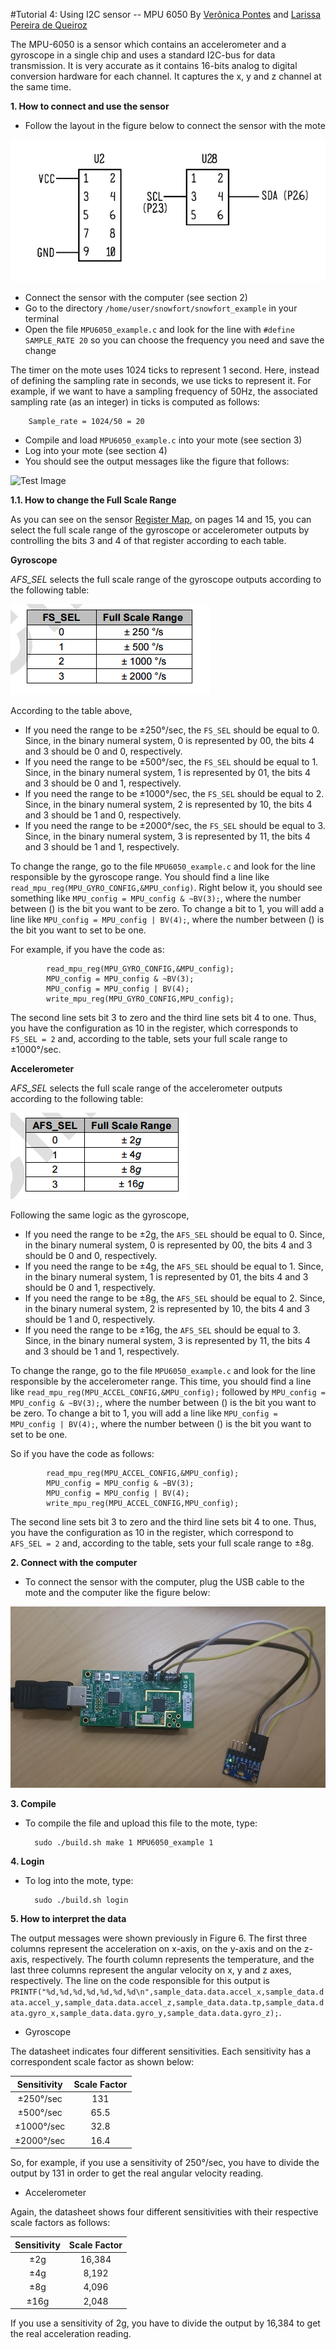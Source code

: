 #Tutorial 4: Using I2C sensor -- MPU 6050
By [Verônica Pontes](veronicayamee@hotmail.com) and [Larissa Pereira de Queiroz](Larissa_pqueiroz@hotmail.com)

The MPU-6050 is a sensor which contains an accelerometer and a gyroscope in a single chip and uses a standard I2C-bus for data transmission. It is very accurate as it contains 16-bits analog to digital conversion hardware for each channel. It captures the x, y and z channel at the same time.

**1. How to connect and use the sensor**

* Follow the layout in the figure below to connect the sensor with the mote

![Test Image](https://raw.githubusercontent.com/VeronicaYamee/GitHub/master/images/layout.jpg)

* Connect the sensor with the computer (see section 2)
* Go to the directory `/home/user/snowfort/snowfort_example` in your terminal
* Open the file `MPU6050_example.c` and look for the line with `#define SAMPLE_RATE 20` so you can choose the frequency you need and save the change

The timer on the mote uses 1024 ticks to represent 1 second. Here, instead of defining the sampling rate in seconds, we use ticks to represent it. For example, if we want to have a sampling frequency of 50Hz, the associated sampling rate (as an integer) in ticks is computed as follows:

		Sample_rate = 1024/50 = 20


* Compile and load `MPU6050_example.c` into your mote (see section 3)
* Log into your mote (see section 4)
* You should see the output messages like the figure that follows:

![Test Image](https://raw.githubusercontent.com/VeronicaYamee/GitHub/master/images/example_output.png)


**1.1. How to change the Full Scale Range**

As you can see on the sensor <a href="http://cdn.sparkfun.com/datasheets/Sensors/Accelerometers/RM-MPU-6000A.pdf">Register Map</a>, on pages 14 and 15, you can select the full scale range of the gyroscope or accelerometer outputs by controlling the bits 3 and 4 of that register according to each table.

**Gyroscope**

_AFS\_SEL_ selects the full scale range of the gyroscope outputs according to the following table:

![Test Image](https://raw.githubusercontent.com/VeronicaYamee/GitHub/master/images/gyrosensitivity.png)

According to the table above,

- If you need the range to be ±250°/sec, the `FS_SEL` should be equal to 0. Since, in the binary numeral system, 0 is represented by 00, the  bits 4 and 3 should be 0 and 0, respectively.
- If you need the range to be ±500°/sec, the `FS_SEL` should be equal to 1. Since, in the binary numeral system, 1 is represented by 01, the  bits 4 and 3 should be 0 and 1, respectively.
- If you need the range to be ±1000°/sec, the `FS_SEL` should be equal to 2. Since, in the binary numeral system, 2 is represented by 10, the  bits 4 and 3 should be 1 and 0, respectively.
- If you need the range to be ±2000°/sec, the `FS_SEL` should be equal to 3. Since, in the binary numeral system, 3 is represented by 11, the  bits 4 and 3 should be 1 and 1, respectively.

To change the range, go to the file `MPU6050_example.c` and look for the line responsible by the gyroscope range. You should find a line like `read_mpu_reg(MPU_GYRO_CONFIG,&MPU_config)`. Right below it, you should see something like `MPU_config = MPU_config & ~BV(3);`, where the number between () is the bit you want to be zero. To change a bit to 1, you will add a line like `MPU_config = MPU_config | BV(4);`, where the number between () is the bit you want to set to be one.

For example, if you have the code as:

			read_mpu_reg(MPU_GYRO_CONFIG,&MPU_config);
			MPU_config = MPU_config & ~BV(3);
			MPU_config = MPU_config | BV(4);
			write_mpu_reg(MPU_GYRO_CONFIG,MPU_config);


The second line sets bit 3 to zero and the third line sets bit 4 to one. Thus, you have the configuration as 10 in the register, which corresponds to `FS_SEL = 2` and, according to the table, sets your full scale range to ±1000°/sec.


**Accelerometer**

_AFS\_SEL_ selects the full scale range of the accelerometer outputs according to the following table:

![Test Image](https://raw.githubusercontent.com/VeronicaYamee/GitHub/master/images/acc_sensitivity.png)

Following the same logic as the gyroscope,

- If you need the range to be  ±2g, the `AFS_SEL` should be equal to 0. Since, in the binary numeral system, 0 is represented by 00, the  bits 4 and 3 should be 0 and 0, respectively.
- If you need the range to be  ±4g, the `AFS_SEL` should be equal to 1. Since, in the binary numeral system, 1 is represented by 01, the  bits 4 and 3 should be 0 and 1, respectively.
- If you need the range to be ±8g, the `AFS_SEL` should be equal to 2. Since, in the binary numeral system, 2 is represented by 10, the  bits 4 and 3 should be 1 and 0, respectively.
- If you need the range to be ±16g, the `AFS_SEL` should be equal to 3. Since, in the binary numeral system, 3 is represented by 11, the  bits 4 and 3 should be 1 and 1, respectively.

To change the range, go to the file `MPU6050_example.c` and look for the line responsible by the accelerometer range. This time, you should find a line like `read_mpu_reg(MPU_ACCEL_CONFIG,&MPU_config);` followed by `MPU_config = MPU_config & ~BV(3);`, where the number between () is the bit you want to be zero. To change a bit to 1, you will add a line like `MPU_config = MPU_config | BV(4);`, where the number between () is the bit you want to set to be one.

So if you have the code as follows:

			read_mpu_reg(MPU_ACCEL_CONFIG,&MPU_config);
			MPU_config = MPU_config & ~BV(3);
			MPU_config = MPU_config | BV(4);
			write_mpu_reg(MPU_ACCEL_CONFIG,MPU_config);


The second line sets bit 3 to zero and the third line sets bit 4 to one. Thus, you have the configuration as 10 in the register, which correspond to `AFS_SEL = 2` and, according to the table, sets your full scale range to ±8g.


**2. Connect with the computer**

* To connect the sensor with the computer, plug the USB cable to the mote and the computer like the figure below:

![Test Image](https://raw.githubusercontent.com/VeronicaYamee/GitHub/master/images/mpu.png)


**3. Compile**

* To compile the file and upload this file to the mote, type:

		sudo ./build.sh make 1 MPU6050_example 1

**4. Login**

* To log into the mote, type:

		sudo ./build.sh login

**5. How to interpret the data**

The output messages were shown previously in Figure 6. The first three columns represent the acceleration on x-axis, on the y-axis and on the z-axis, respectively. The fourth column represents the temperature, and the last three columns represent the angular velocity on x, y and z axes, respectively. The line on the code responsible for this output is `PRINTF("%d,%d,%d,%d,%d,%d,%d\n",sample_data.data.accel_x,sample_data.data.accel_y,sample_data.data.accel_z,sample_data.data.tp,sample_data.data.gyro_x,sample_data.data.gyro_y,sample_data.data.gyro_z);`.


* Gyroscope

The datasheet indicates four different sensitivities. Each sensitivity has a correspondent scale factor as shown below:

|    Sensitivity    | Scale Factor |
|:-----------------:|:------------:|
|     ±250°/sec     |     131      |
|     ±500°/sec     |     65.5     |
|     ±1000°/sec    |     32.8     |
|     ±2000°/sec    |     16.4     |

So, for example, if you use a sensitivity of 250°/sec, you have to divide the output by 131 in order to get the real angular velocity reading.


* Accelerometer

Again, the datasheet shows four different sensitivities with their respective scale factors as follows:

|  Sensitivity  | Scale Factor |
|:-------------:|:------------:|
|      ±2g      |     16,384   |
|      ±4g      |     8,192    |
|      ±8g      |     4,096    |
|      ±16g     |     2,048    |

If you use a sensitivity of 2g, you have to divide the output by 16,384 to get the real acceleration reading.

